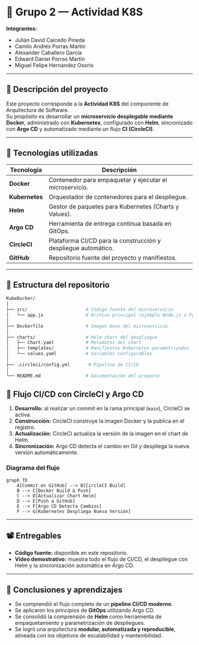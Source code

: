 # 🧾 Grupo 2 — Actividad K8S

**Integrantes:**
- Julián David Caicedo Pineda
- Camilo Andrés Porras Martín
- Alexander Caballero García
- Edward Daniel Porras Martín
- Miguel Felipe Hernández Osorio

---

## 🚀 Descripción del proyecto

Este proyecto corresponde a la **Actividad K8S** del componente de Arquitectura de Software.  
Su propósito es desarrollar un **microservicio desplegable mediante Docker**, administrado con **Kubernetes**, configurado con **Helm**, sincronizado con **Argo CD** y automatizado mediante un flujo **CI (CircleCI)**.  

---

## 🧩 Tecnologías utilizadas

| Tecnología | Descripción |
|-------------|--------------|
| **Docker** | Contenedor para empaquetar y ejecutar el microservicio. |
| **Kubernetes** | Orquestador de contenedores para el despliegue. |
| **Helm** | Gestor de paquetes para Kubernetes (Charts y Values). |
| **Argo CD** | Herramienta de entrega continua basada en GitOps. |
| **CircleCI** | Plataforma CI/CD para la construcción y despliegue automático. |
| **GitHub** | Repositorio fuente del proyecto y manifiestos. |

---

## 🧱 Estructura del repositorio

```bash
KubeDocker/
│
├── src/                      # Código fuente del microservicio
│   └── app.js                # Archivo principal (ejemplo Node.js o Python)
│
├── Dockerfile                # Imagen base del microservicio
│
├── charts/                   # Helm chart del despliegue
│   ├── Chart.yaml            # Metadatos del chart
│   ├── templates/            # Manifiestos Kubernetes parametrizados
│   └── values.yaml           # Variables configurables
│
├── .circleci/config.yml       # Pipeline de CI/CD
│
└── README.md                 # Documentación del proyecto
```

## 🔄 Flujo CI/CD con CircleCI y Argo CD

1. **Desarrollo:** al realizar un commit en la rama principal (`main`), CircleCI se activa.  
2. **Construcción:** CircleCI construye la imagen Docker y la publica en el registro.  
3. **Actualización:** CircleCI actualiza la versión de la imagen en el chart de Helm.  
4. **Sincronización:** Argo CD detecta el cambio en Git y despliega la nueva versión automáticamente.  

### Diagrama del flujo

```mermaid
graph TD
    A[Commit en GitHub] --> B[CircleCI Build]
    B --> C[Docker Build & Push]
    C --> D[Actualizar Chart Helm]
    D --> E[Push a GitHub]
    E --> F[Argo CD Detecta Cambios]
    F --> G[Kubernetes Despliega Nueva Versión]
```

---

## 📽️ Entregables

- **Código fuente:** disponible en este repositorio.  
- **Video demostrativo:** muestra todo el flujo de CI/CD, el despliegue con Helm y la sincronización automática en Argo CD.  

---

## 🧠 Conclusiones y aprendizajes

- Se comprendió el flujo completo de un **pipeline CI/CD moderno**.  
- Se aplicaron los principios de **GitOps** utilizando Argo CD.  
- Se consolidó la comprensión de **Helm** como herramienta de empaquetamiento y parametrización de despliegues.  
- Se logró una arquitectura **modular, automatizada y reproducible**, alineada con los objetivos de escalabilidad y mantenibilidad.
